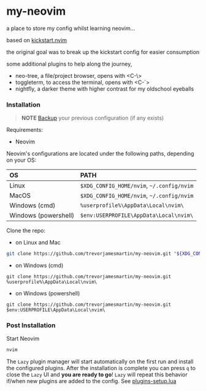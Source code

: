 # my-neovim
a place to store my config whilst learning neovim...

based on [kickstart.nvim](https://github.com/nvim-lua/kickstart.nvim)

the original goal was to break up the kickstart config for easier consumption

some additional plugins to help along the journey,
- neo-tree, a file/project browser, opens with <C-\\>
- toggleterm, to access the terminal, opens with <C-`>
- nightfly, a darker theme with higher contrast for my oldschool eyeballs

### Installation

> **NOTE** 
> [Backup](#FAQ) your previous configuration (if any exists)

Requirements:
- Neovim

Neovim's configurations are located under the following paths, depending on your OS:

| OS | PATH |
| :- | :--- |
| Linux | `$XDG_CONFIG_HOME/nvim`, `~/.config/nvim` |
| MacOS | `$XDG_CONFIG_HOME/nvim`, `~/.config/nvim` |
| Windows (cmd)| `%userprofile%\AppData\Local\nvim\` |
| Windows (powershell)| `$env:USERPROFILE\AppData\Local\nvim\` |

Clone the repo:
- on Linux and Mac
```sh
git clone https://github.com/trevorjamesmartin/my-neovim.git "${XDG_CONFIG_HOME:-$HOME/.config}"/nvim
```

- on Windows (cmd)
```
git clone https://github.com/trevorjamesmartin/my-neovim.git %userprofile%\AppData\Local\nvim\ 
```

- on Windows (powershell)
```
git clone https://github.com/trevorjamesmartin/my-neovim.git $env:USERPROFILE\AppData\Local\nvim\ 
```

### Post Installation

Start Neovim

```sh
nvim
```

The `Lazy` plugin manager will start automatically on the first run and install the configured plugins. After the installation is complete you can press `q` to close the `Lazy` UI and **you are ready to go**! `Lazy` will repeat this behavior if/when new plugins are added to the config. See [plugins-setup.lua]("./lua/my/plugins-setup.lua")

